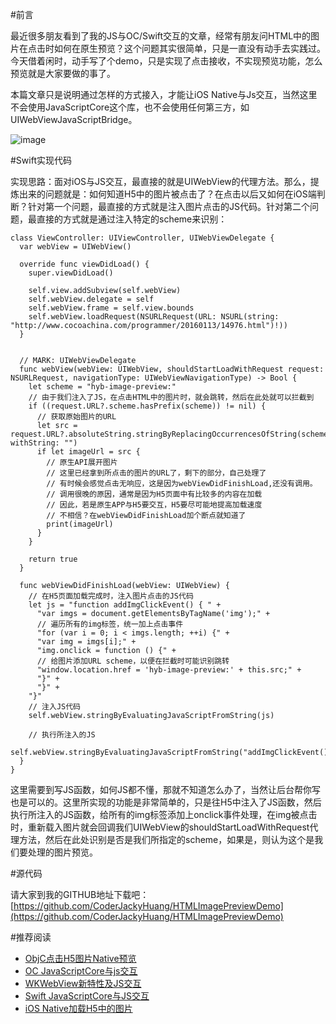 #前言

最近很多朋友看到了我的JS与OC/Swift交互的文章，经常有朋友问HTML中的图片在点击时如何在原生预览？这个问题其实很简单，只是一直没有动手去实践过。今天借着闲时，动手写了个demo，只是实现了点击接收，不实现预览功能，怎么预览就是大家要做的事了。

本篇文章只是说明通过怎样的方式接入，才能让iOS Native与Js交互，当然这里不会使用JavaScriptCore这个库，也不会使用任何第三方，如UIWebViewJavaScriptBridge。

![image](http://www.henishuo.com/wp-content/uploads/2016/02/屏幕快照-2016-02-01-上午11.24.32.png)

#Swift实现代码

实现思路：面对iOS与JS交互，最直接的就是UIWebView的代理方法。那么，提炼出来的问题就是：如何知道H5中的图片被点击了？在点击以后又如何在iOS端判断？针对第一个问题，最直接的方式就是注入图片点击的JS代码。针对第二个问题，最直接的方式就是通过注入特定的scheme来识别：

```
class ViewController: UIViewController, UIWebViewDelegate {
  var webView = UIWebView()
  
  override func viewDidLoad() {
    super.viewDidLoad()
    
    self.view.addSubview(self.webView)
    self.webView.delegate = self
    self.webView.frame = self.view.bounds
    self.webView.loadRequest(NSURLRequest(URL: NSURL(string: "http://www.cocoachina.com/programmer/20160113/14976.html")!))
  }
  
  
  // MARK: UIWebViewDelegate
  func webView(webView: UIWebView, shouldStartLoadWithRequest request: NSURLRequest, navigationType: UIWebViewNavigationType) -> Bool {
    let scheme = "hyb-image-preview:"
    // 由于我们注入了JS，在点击HTML中的图片时，就会跳转，然后在此处就可以拦截到
    if ((request.URL?.scheme.hasPrefix(scheme)) != nil) {
      // 获取原始图片的URL
      let src = request.URL?.absoluteString.stringByReplacingOccurrencesOfString(scheme, withString: "")
      if let imageUrl = src {
        // 原生API展开图片
        // 这里已经拿到所点击的图片的URL了，剩下的部分，自己处理了
        // 有时候会感觉点击无响应，这是因为webViewDidFinishLoad,还没有调用。
        // 调用很晚的原因，通常是因为H5页面中有比较多的内容在加载
        // 因此，若是原生APP与H5要交互，H5要尽可能地提高加载速度
        // 不相信？在webViewDidFinishLoad加个断点就知道了
        print(imageUrl)
      }
    }
    
    return true
  }
  
  func webViewDidFinishLoad(webView: UIWebView) {
    // 在H5页面加载完成时，注入图片点击的JS代码
    let js = "function addImgClickEvent() { " +
      "var imgs = document.getElementsByTagName('img');" +
      // 遍历所有的img标签，统一加上点击事件
      "for (var i = 0; i < imgs.length; ++i) {" +
      "var img = imgs[i];" +
      "img.onclick = function () {" +
      // 给图片添加URL scheme，以便在拦截时可能识别跳转
      "window.location.href = 'hyb-image-preview:' + this.src;" +
      "}" +
      "}" +
    "}"
    // 注入JS代码
    self.webView.stringByEvaluatingJavaScriptFromString(js)
    
    // 执行所注入的JS
    self.webView.stringByEvaluatingJavaScriptFromString("addImgClickEvent();")
  }
}
```

这里需要到写JS函数，如何JS都不懂，那就不知道怎么办了，当然让后台帮你写也是可以的。这里所实现的功能是非常简单的，只是往H5中注入了JS函数，然后执行所注入的JS函数，给所有的img标签添加上onclick事件处理，在img被点击时，重新载入图片就会回调我们UIWebView的shouldStartLoadWithRequest代理方法，然后在此处识别是否是我们所指定的scheme，如果是，则认为这个是我们要处理的图片预览。

#源代码

请大家到我的GITHUB地址下载吧：[https://github.com/CoderJackyHuang/HTMLImagePreviewDemo](https://github.com/CoderJackyHuang/HTMLImagePreviewDemo)

#推荐阅读

* [ObjC点击H5图片Native预览](http://www.henishuo.com/objc-html-img-preview/)
* [OC JavaScriptCore与js交互](http://www.henishuo.com/oc-js/)
* [WKWebView新特性及JS交互](http://www.henishuo.com/wkwebview-js/)
* [Swift JavaScriptCore与JS交互](http://www.henishuo.com/swift-js/)
* [iOS Native加载H5中的图片](http://www.henishuo.com/ios-native-h5-img/)




